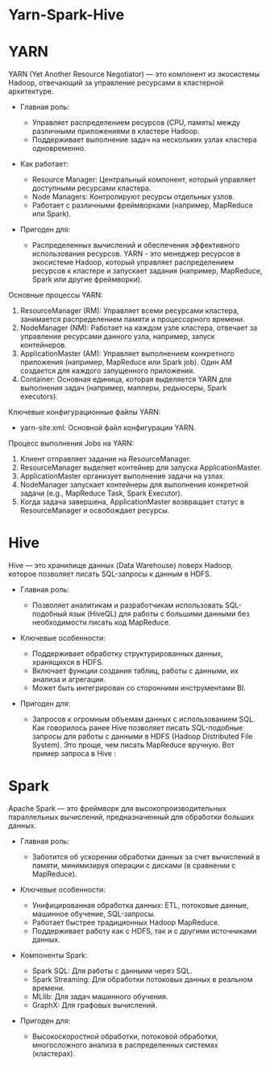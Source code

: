 # Yarn-Spark-Hive
# YARN  
YARN (Yet Another Resource Negotiator) — это компонент из экосистемы Hadoop, отвечающий за управление ресурсами в кластерной архитектуре.  

- Главная роль:
  - Управляет распределением ресурсов (CPU, память) между различными приложениями в кластере Hadoop.
  - Поддерживает выполнение задач на нескольких узлах кластера одновременно.
  
- Как работает:
  - Resource Manager: Центральный компонент, который управляет доступными ресурсами кластера.
  - Node Managers: Контролируют ресурсы отдельных узлов.
  - Работает с различными фреймворками (например, MapReduce или Spark).
  
- Пригоден для:  
  - Распределенных вычислений и обеспечения эффективного использования ресурсов.
YARN - это менеджер ресурсов в экосистеме Hadoop, который управляет распределением ресурсов к кластере и запускает задания (например, MapReduce, Spark или другие фреймворки).

Основные процессы YARN:
1. ResourceManager (RM): Управляет всеми ресурсами кластера, занимается распределением памяти и процессорного времени.
2. NodeManager (NM): Работает на каждом узле кластера, отвечает за управление ресурсами данного узла, например, запуск контейнеров.
3. ApplicationMaster (AM): Управляет выполнением конкретного приложения (например, MapReduce или Spark job). Один AM создается для каждого запущенного приложения.
4. Container: Основная единица, которая выделяется YARN для выполнения задач (например, мапперы, редьюсеры, Spark executors).

Ключевые конфигурационные файлы YARN:
- yarn-site.xml: Основной файл конфигурации YARN.

Процесс выполнения Jobs на YARN:
1. Клиент отправляет задание на ResourceManager.
2. ResourceManager выделяет контейнер для запуска ApplicationMaster.
3. ApplicationMaster организует выполнение задачи на узлах.
4. NodeManager запускает контейнеры для выполнения конкретной задачи (e.g., MapReduce Task, Spark Executor).
5. Когда задача завершена, ApplicationMaster возвращает статус в ResourceManager и освобождает ресурсы.

# Hive  
Hive — это хранилище данных (Data Warehouse) поверх Hadoop, которое позволяет писать SQL-запросы к данным в HDFS.  

- Главная роль:  
  - Позволяет аналитикам и разработчикам использовать SQL-подобный язык (HiveQL) для работы с большими данными без необходимости писать код MapReduce.
  
- Ключевые особенности:
  - Поддерживает обработку структурированных данных, хранящихся в HDFS.
  - Включает функции создания таблиц, работы с данными, их анализа и агрегации.
  - Может быть интегрирован со сторонними инструментами BI.
- Пригоден для:  
  - Запросов к огромным объемам данных с использованием SQL.
Как говорилось ранее Hive позволяет писать SQL-подобные запросы для работы с данными в HDFS (Hadoop Distributed File System). Это проще, чем писать MapReduce вручную. Вот пример запроса в Hive :


# Spark  
Apache Spark — это фреймворк для высокопроизводительных параллельных вычислений, предназначенный для обработки больших данных.

- Главная роль:  
  - Заботится об ускорении обработки данных за счет вычислений в памяти, минимизируя операции с дисками (в сравнении с MapReduce).

- Ключевые особенности:
  - Унифицированная обработка данных: ETL, потоковые данные, машинное обучение, SQL-запросы.
  - Работает быстрее традиционных Hadoop MapReduce.
  - Поддерживает работу как с HDFS, так и с другими источниками данных.
  
- Компоненты Spark:
  - Spark SQL: Для работы с данными через SQL.
  - Spark Streaming: Для обработки потоковых данных в реальном времени.
  - MLlib: Для задач машинного обучения.
  - GraphX: Для графовых вычислений.
- Пригоден для:  
  - Высокоскоростной обработки, потоковой обработки, многосложного анализа в распределенных системах (кластерах).
